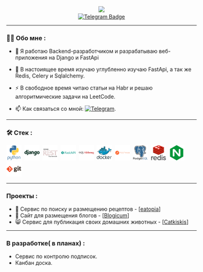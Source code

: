 <div id="header" align="center">
  <img src="https://static.wikia.nocookie.net/2716fbcc-e0c0-4f52-b470-a2a97f9ca723/scale-to-width/755" width="250"/>
</div>

<div id="badges" align="center">
  <a href="https://t.me/Nikitkafresh">
    <img src="https://img.shields.io/badge/Telegram-blue?style=for-the-badge&logo=telegram&logoColor=white" alt="Telegram Badge"/>
  </a>
</div>

------

### :man_technologist: Обо мне :
- :telescope: Я работаю Backend-разработчиком и разрабатываю веб-приложения на Django и  FastApi

- :seedling: В настоиящее время изучаю углубленно изучаю FastApi, а так же Redis, Celery и Sqlalchemy.

- :zap: В свободное время читаю статьи на Habr и решаю алгоритмические задачи на LeetCode.

- :mailbox: Как связаться со мной: [![Telegram](https://img.shields.io/badge/Nikita-blue?style=flat&logo=Telegram&logoColor=white)](https://t.me/Nikitkafresh).

---

### :hammer_and_wrench: Стек :
<div>
  <img src="https://raw.githubusercontent.com/devicons/devicon/ca28c779441053191ff11710fe24a9e6c23690d6/icons/python/python-original-wordmark.svg" title="Python" alt="Python" width="40" height="40"/>&nbsp;
  <img src="https://raw.githubusercontent.com/devicons/devicon/ca28c779441053191ff11710fe24a9e6c23690d6/icons/django/django-plain-wordmark.svg" title="Django" alt="Вjango" width="40" height="40"/>&nbsp;
  <img src="https://raw.githubusercontent.com/devicons/devicon/ca28c779441053191ff11710fe24a9e6c23690d6/icons/djangorest/djangorest-original-wordmark.svg" title="DRF" alt="DRF" width="40" height="40"/>&nbsp;
  <img src="https://raw.githubusercontent.com/devicons/devicon/ca28c779441053191ff11710fe24a9e6c23690d6/icons/fastapi/fastapi-original-wordmark.svg" title="Fastapi" alt="Fastapi" width="40" height="40"/>&nbsp;
  <img src="https://raw.githubusercontent.com/devicons/devicon/ca28c779441053191ff11710fe24a9e6c23690d6/icons/sqlalchemy/sqlalchemy-original-wordmark.svg" title="SqlAlchemy" alt="SqlAlchemy" width="40" height="40"/>&nbsp;
  <img src="https://raw.githubusercontent.com/devicons/devicon/ca28c779441053191ff11710fe24a9e6c23690d6/icons/docker/docker-original-wordmark.svg" title="Docker" alt="Docker" width="40" height="40"/>&nbsp;
  <img src="https://raw.githubusercontent.com/devicons/devicon/ca28c779441053191ff11710fe24a9e6c23690d6/icons/postman/postman-original-wordmark.svg"  title="Postman" alt="Postman" width="40" height="40"/>&nbsp;
  <img src="https://raw.githubusercontent.com/devicons/devicon/ca28c779441053191ff11710fe24a9e6c23690d6/icons/postgresql/postgresql-original-wordmark.svg" title="Postgresql" alt="Postgresql" width="40" height="40"/>&nbsp;
  <img src="https://raw.githubusercontent.com/devicons/devicon/ca28c779441053191ff11710fe24a9e6c23690d6/icons/redis/redis-original-wordmark.svg" title="Redis" alt="Redis" width="40" height="40"/>&nbsp;
  <img src="https://raw.githubusercontent.com/devicons/devicon/ca28c779441053191ff11710fe24a9e6c23690d6/icons/nginx/nginx-original.svg" title="Nginx" alt="Nginx" width="40" height="40"/>&nbsp;
  <img src="https://github.com/devicons/devicon/blob/master/icons/git/git-original-wordmark.svg" title="Git" **alt="Git" width="40" height="40"/>
</div>

---

### Проекты :
  - 🥗 Сервис по поиску и размещению рецептов - [[eatopia](https://github.com/Nikitanoscov/eatopia)]
  - 💬 Сайт для размещения блогов - [[Blogicum](https://github.com/Nikitanoscov/Blogicum)]
  - 😸 Сервис для публикация своих домашних животных - [[Catkiskis](https://github.com/Nikitanoscov/Catkiskis)] 

---

### В разработке( в планах) :
  - Сервис по контролю подписок.
  - Канбан доска.
